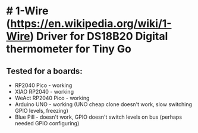 # # 1-Wire (https://en.wikipedia.org/wiki/1-Wire) Driver for DS18B20 Digital thermometer for Tiny Go

## Tested for a boards:
- RP2040 Pico - working
- XIAO RP2040 - working
- WeAct RP2040 Pico - working
- Arduino UNO - working (UNO cheap clone doesn't work, slow switching GPIO levels, freezing)
- Blue Pill - doesn't work, GPIO doesn't switch levels on bus (perhaps needed  GPIO configuring)
